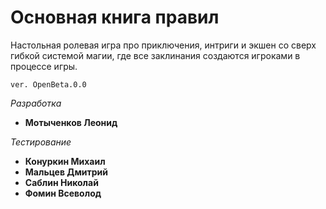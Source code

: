 # Основная книга правил

Настольная ролевая игра про приключения, интриги и экшен
со сверх гибкой системой магии, где все заклинания создаются игроками в процессе игры.

`ver. OpenBeta.0.0`

_Разработка_
- __Мотыченков Леонид__

_Тестирование_
- __Конуркин Михаил__
- __Мальцев Дмитрий__
- __Саблин Николай__
- __Фомин Всеволод__